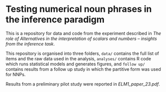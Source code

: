 # Testing numerical noun phrases in the inference paradigm

This is a repository for data and code from the experiment described in *The role of Alternatives in the interpretation of scalars and numbers – insights from the inference task*.

This repository is organised into three folders, `data/` contains the full list of items and the raw data used in the analysis, `analyses/` contains R code which runs statistical models and generates figures, and `follow up/` contains results from a follow up study in which the partitive form was used for NNPs.

Results from a preliminary pilot study were reported in *ELM1_paper_23.pdf*.  
